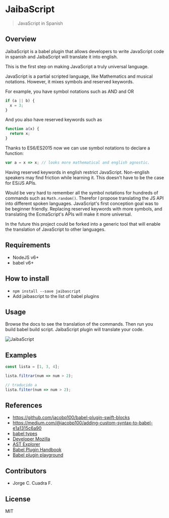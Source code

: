 # JaibaScript

> JavaScript in Spanish

## Overview

JaibaScript is a babel plugin that allows developers to write
JavaScript code in spanish and
JaibaScript will translate it into english.

This is the first step on making JavaScript a truly universal language.

JavaScript is a partial scripted language,
like Mathematics and musical notations.
However, it mixes symbols and reserved keywords.

For example, you have symbol notations such as AND and OR

```js
if (a || b) {
  x = 3;
}
```

And you also have reserved keywords such as

```js
function a(x) {
  return x;
}
```

Thanks to ES6/ES2015 now we can use symbol notations to declare a function:

```js
var a = x => x; // looks more mathematical and english agnostic.
```

Having reserved keywords in english restrict JavaScript.
Non-english speakers may find friction while learning it.
This doesn't have to be the case for ES/JS APIs.

Would be very hard to remember all the symbol notations for
hundreds of commands such as `Math.random()`. Therefor I propose
translating the JS API into different spoken languages.
JavaScript's first conception goal was to be beginner friendly.
Replacing reserved keywords with more symbols, and translating
the EcmaScript's APIs will make it more universal.

In the future this project could be forked into a generic tool
that will enable the translation of JavaScript to other languages.

## Requirements

* NodeJS v6+
* babel v6+

## How to install

* `npm install --save jaibascript`
* Add jaibascript to the list of babel plugins

## Usage

Browse the docs to see the translation of the commands. Then run you build babel build script.
JaibaScript plugin will translate your code.

![JaibaScript](./docs/jaibascript.gif)

## Examples

```js
const lista = [1, 3, 4];

lista.filtrar(num => num > 2);

// traducido a
lista.filter(num => num > 2);
```

## References

* https://github.com/jacobp100/babel-plugin-swift-blocks
* https://medium.com/@jacobp100/adding-custom-syntax-to-babel-e1a1315c6a90
* [babel types](https://github.com/babel/babel/blob/master/packages/babel-types/src/definitions/core.js)
* [Developer Mozilla](https://developer.mozilla.org)
* [AST Explorer](http://astexplorer.net/)
* [Babel Plugin Handbook](https://github.com/thejameskyle/babel-handbook/blob/master/translations/en/plugin-handbook.md#toc-babel-types)
* [Babel plugin playground](http://www.mattzeunert.com/babel-plugin-playground/)

## Contributors

* Jorge C. Cuadra F.

## License

MIT
